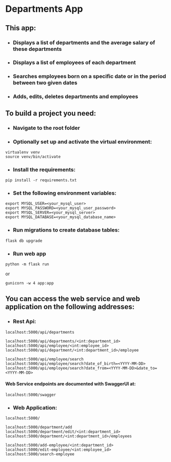# Departments App

## This app:

- ### Displays a list of departments and the average salary of these departments

- ### Displays a list of employees of each department

- ### Searches employees born on a specific date or in the period between two given dates

- ### Adds, edits, deletes departments and employees

## To build a project you need:

- ### Navigate to the root folder

- ### Optionally set up and activate the virtual environment:

```
virtualenv venv
source venv/bin/activate
```

- ### Install the requirements:

```
pip install -r requirements.txt
```

- ### Set the following environment variables:

```
export MYSQL_USER=<your_mysql_user>
export MYSQL_PASSWORD=<your_mysql_user_password>
export MYSQL_SERVER=<your_mysql_server>
export MYSQL_DATABASE=<your_mysql_database_name>
```

- ### Run migrations to create database tables:

```
flask db upgrade
```

- ### Run web app

```
python -m flask run
```

or

```
gunicorn -w 4 app:app
```

## You can access the web service and web application on the following addresses:

- ### Rest Api:

```
localhost:5000/api/departments

localhost:5000/api/departments/<int:department_id>
localhost:5000/api/employee/<int:employee_id>
localhost:5000/api/department/<int:department_id>/employee

localhost:5000/api/employee/search
localhost:5000/api/employee/search?date_of_birth=<YYYY-MM-DD>
localhost:5000/api/employee/search?date_from=<YYYY-MM-DD>&date_to=<YYYY-MM-DD>
```

#### Web Service endpoints are documented with SwaggerUI at:

```
localhost:5000/swagger
```

- ### Web Application:

```
localhost:5000/

localhost:5000/department/add
localhost:5000/department/edit/<int:department_id>
localhost:5000/department/<int:department_id>/employees

localhost:5000/add-employee/<int:department_id>
localhost:5000/edit-employee/<int:employee_id>
localhost:5000/search-employee
```